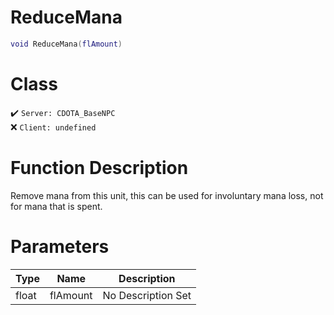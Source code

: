 # ReduceMana
```lua
void ReduceMana(flAmount)
```
# Class
✔️ `Server: CDOTA_BaseNPC`  
❌ `Client: undefined`  

# Function Description
Remove mana from this unit, this can be used for involuntary mana loss, not for mana that is spent.
# Parameters
Type|Name|Description
--|--|--
float|flAmount|No Description Set
